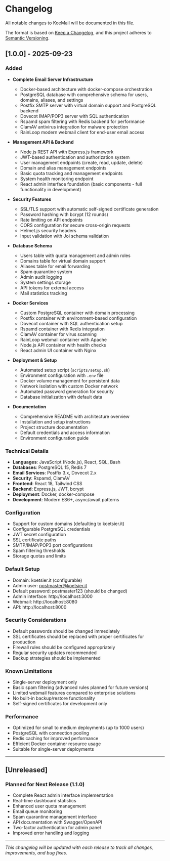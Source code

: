# Changelog

All notable changes to KoeMail will be documented in this file.

The format is based on [Keep a Changelog](https://keepachangelog.com/en/1.0.0/),
and this project adheres to [Semantic Versioning](https://semver.org/spec/v2.0.0.html).

## [1.0.0] - 2025-09-23

### Added
- **Complete Email Server Infrastructure**
  - Docker-based architecture with docker-compose orchestration
  - PostgreSQL database with comprehensive schema for users, domains, aliases, and settings
  - Postfix SMTP server with virtual domain support and PostgreSQL backend
  - Dovecot IMAP/POP3 server with SQL authentication
  - Rspamd spam filtering with Redis backend for performance
  - ClamAV antivirus integration for malware protection
  - RainLoop modern webmail client for end-user email access

- **Management API & Backend**
  - Node.js REST API with Express.js framework
  - JWT-based authentication and authorization system
  - User management endpoints (create, read, update, delete)
  - Domain and alias management endpoints
  - Basic quota tracking and management endpoints
  - System health monitoring endpoint
  - React admin interface foundation (basic components - full functionality in development)

- **Security Features**
  - SSL/TLS support with automatic self-signed certificate generation
  - Password hashing with bcrypt (12 rounds)
  - Rate limiting on API endpoints
  - CORS configuration for secure cross-origin requests
  - Helmet.js security headers
  - Input validation with Joi schema validation

- **Database Schema**
  - Users table with quota management and admin roles
  - Domains table for virtual domain support
  - Aliases table for email forwarding
  - Spam quarantine system
  - Admin audit logging
  - System settings storage
  - API tokens for external access
  - Mail statistics tracking

- **Docker Services**
  - Custom PostgreSQL container with domain processing
  - Postfix container with environment-based configuration
  - Dovecot container with SQL authentication setup
  - Rspamd container with Redis integration
  - ClamAV container for virus scanning
  - RainLoop webmail container with Apache
  - Node.js API container with health checks
  - React admin UI container with Nginx

- **Deployment & Setup**
  - Automated setup script (`scripts/setup.sh`)
  - Environment configuration with `.env` file
  - Docker volume management for persistent data
  - Network isolation with custom Docker network
  - Automated password generation for security
  - Database initialization with default data

- **Documentation**
  - Comprehensive README with architecture overview
  - Installation and setup instructions
  - Project structure documentation
  - Default credentials and access information
  - Environment configuration guide

### Technical Details
- **Languages**: JavaScript (Node.js), React, SQL, Bash
- **Databases**: PostgreSQL 15, Redis 7
- **Email Services**: Postfix 3.x, Dovecot 2.x
- **Security**: Rspamd, ClamAV
- **Frontend**: React 18, Tailwind CSS
- **Backend**: Express.js, JWT, bcrypt
- **Deployment**: Docker, docker-compose
- **Development**: Modern ES6+, async/await patterns

### Configuration
- Support for custom domains (defaulting to koetsier.it)
- Configurable PostgreSQL credentials
- JWT secret configuration
- SSL certificate paths
- SMTP/IMAP/POP3 port configurations
- Spam filtering thresholds
- Storage quotas and limits

### Default Setup
- Domain: koetsier.it (configurable)
- Admin user: postmaster@koetsier.it
- Default password: postmaster123 (should be changed)
- Admin interface: http://localhost:3000
- Webmail: http://localhost:8080
- API: http://localhost:8000

### Security Considerations
- Default passwords should be changed immediately
- SSL certificates should be replaced with proper certificates for production
- Firewall rules should be configured appropriately
- Regular security updates recommended
- Backup strategies should be implemented

### Known Limitations
- Single-server deployment only
- Basic spam filtering (advanced rules planned for future versions)
- Limited webmail features compared to enterprise solutions
- No built-in backup/restore functionality
- Self-signed certificates for development only

### Performance
- Optimized for small to medium deployments (up to 1000 users)
- PostgreSQL with connection pooling
- Redis caching for improved performance
- Efficient Docker container resource usage
- Suitable for single-server deployments

---

## [Unreleased]

### Planned for Next Release (1.1.0)
- Complete React admin interface implementation
- Real-time dashboard statistics
- Enhanced user quota management
- Email queue monitoring
- Spam quarantine management interface
- API documentation with Swagger/OpenAPI
- Two-factor authentication for admin panel
- Improved error handling and logging

---

*This changelog will be updated with each release to track all changes, improvements, and bug fixes.*